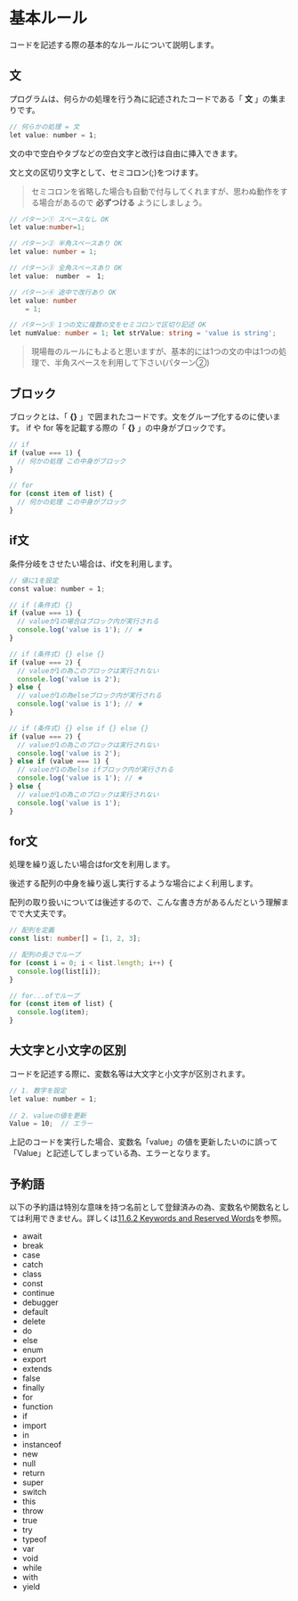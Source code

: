 # 基本ルール

コードを記述する際の基本的なルールについて説明します。

## 文

プログラムは、何らかの処理を行う為に記述されたコードである「 **文** 」の集まりです。

```ts
// 何らかの処理 = 文
let value: number = 1;
```

文の中で空白やタブなどの空白文字と改行は自由に挿入できます。

文と文の区切り文字として、セミコロン(;)をつけます。

> セミコロンを省略した場合も自動で付与してくれますが、思わぬ動作をする場合があるので **必ずつける** ようにしましょう。

```ts
// パターン① スペースなし OK
let value:number=1;

// パターン② 半角スペースあり OK
let value: number = 1;

// パターン③ 全角スペースあり OK
let value:　number　=　1;

// パターン④ 途中で改行あり OK
let value: number
    = 1;

// パターン⑤ 1つの文に複数の文をセミコロンで区切り記述 OK
let numValue: number = 1; let strValue: string = 'value is string';
```

> 現場毎のルールにもよると思いますが、基本的には1つの文の中は1つの処理で、半角スペースを利用して下さい(パターン②)

## ブロック

ブロックとは、「 **{}** 」で囲まれたコードです。文をグループ化するのに使います。
if や for 等を記載する際の「 **{}** 」の中身がブロックです。

```ts
// if
if (value === 1) {
  // 何かの処理 この中身がブロック
}

// for
for (const item of list) {
  // 何かの処理 この中身がブロック
}
```

## if文

条件分岐をさせたい場合は、if文を利用します。

```ts
// 値に1を設定
const value: number = 1;

// if (条件式) {}
if (value === 1) {
  // valueが1の場合はブロック内が実行される
  console.log('value is 1'); // ★
}

// if (条件式) {} else {}
if (value === 2) {
  // valueが1の為このブロックは実行されない
  console.log('value is 2');
} else {
  // valueが1の為elseブロック内が実行される
  console.log('value is 1'); // ★
}

// if (条件式) {} else if {} else {}
if (value === 2) {
  // valueが1の為このブロックは実行されない
  console.log('value is 2');
} else if (value === 1) {
  // valueが1の為else ifブロック内が実行される
  console.log('value is 1'); // ★
} else {
  // valueが1の為このブロックは実行されない
  console.log('value is 1');
}
```

## for文

処理を繰り返したい場合はfor文を利用します。

後述する配列の中身を繰り返し実行するような場合によく利用します。

配列の取り扱いについては後述するので、こんな書き方があるんだという理解までで大丈夫です。

```ts
// 配列を定義
const list: number[] = [1, 2, 3];

// 配列の長さでループ
for (const i = 0; i < list.length; i++) {
  console.log(list[i]);
}

// for...ofでループ
for (const item of list) {
  console.log(item);
}
```

## 大文字と小文字の区別

コードを記述する際に、変数名等は大文字と小文字が区別されます。

```ts
// 1. 数字を設定
let value: number = 1;
 
// 2. valueの値を更新
Value = 10;  // エラー
```

上記のコードを実行した場合、変数名「value」の値を更新したいのに誤って「Value」と記述してしまっている為、エラーとなります。

## 予約語

以下の予約語は特別な意味を持つ名前として登録済みの為、変数名や関数名としては利用できません。詳しくは[11.6.2 Keywords and Reserved Words](https://www.ecma-international.org/publications-and-standards/standards/ecma-262/#sec-keywords-and-reserved-words)を参照。

- await
- break
- case
- catch
- class
- const
- continue
- debugger
- default
- delete
- do
- else
- enum
- export
- extends
- false
- finally
- for
- function
- if
- import
- in
- instanceof
- new
- null
- return
- super
- switch
- this
- throw
- true
- try
- typeof
- var
- void
- while
- with
- yield
